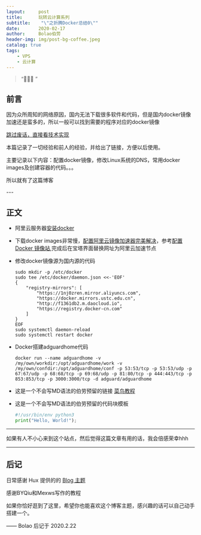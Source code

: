 ```yaml
---
layout:     post
title:      玩转云计算系列
subtitle:    "\"之折腾Docker总结0\""
date:       2020-02-17
author:     Bolao伯劳
header-img: img/post-bg-coffee.jpeg
catalog: true
tags:
    - VPS
    - 云计算
---
```


> “🙉🙉🙉 ”


## 前言

因为众所周知的网络原因，国内无法下载很多软件和代码，但是国内docker镜像加速还是蛮多的，所以一般可以找到需要的程序对应的docker镜像

[跳过废话，直接看技术实现 ](#build) 

本篇记录了一切经验和前人的经验，并给出了链接，方便以后使用。

主要记录以下内容：配置docker镜像，修改Linux系统的DNS，常用docker images及创建容器的代码。。。

所以就有了这篇博客

<p id = "build"></p>
---

## 正文

+ 阿里云服务器[安装docker](https://yq.aliyun.com/articles/110806?spm=5176.8351553.0.0.3f491991aRC9Xu)

+ 下载docker images非常慢，[配置阿里云镜像加速器完美解决](https://blog.csdn.net/niukaoying6674/article/details/87788282)，参考[配置 Docker 镜像站](https://www.daocloud.io/mirror#accelerator-doc),完成后在宝塔界面替换网址为阿里云加速节点

+ 修改docker镜像源为国内源的代码

    ```
    sudo mkdir -p /etc/docker
    sudo tee /etc/docker/daemon.json <<-'EOF'
    {
        "registry-mirrors": [
            "https://1nj0zren.mirror.aliyuncs.com",
            "https://docker.mirrors.ustc.edu.cn",
            "http://f1361db2.m.daocloud.io",
            "https://registry.docker-cn.com"
        ]
    }
    EOF
    sudo systemctl daemon-reload
    sudo systemctl restart docker
    ```
    
+ Docker搭建adguardhome代码

    ```
    docker run --name adguardhome -v /my/own/workdir:/opt/adguardhome/work -v /my/own/confdir:/opt/adguardhome/conf -p 53:53/tcp -p 53:53/udp -p 67:67/udp -p 68:68/tcp -p 69:68/udp -p 81:80/tcp -p 444:443/tcp -p 853:853/tcp -p 3000:3000/tcp -d adguard/adguardhome
    ```

+ 这是一个不会写MD语法的伯劳预留的链接 [菜鸟教程](https://www.runoob.com)

+ 这是一个不会写MD语法的伯劳预留的代码块模板

    ```python
    #!/usr/bin/env python3
    print("Hello, World!");
    ```



---


如果有人不小心来到这个站点，然后觉得这篇文章有用的话，我会倍感荣幸hhh



---


## 后记

日常感谢 Hux 提供的的 [Blog 主题](https://github.com/Huxpro/huxpro.github.io)

感谢BYQiu和Mexws写作的教程

如果你恰好逛到了这里，希望你也能喜欢这个博客主题，感兴趣的话可以自己动手搭建一个。

—— Bolao 后记于 2020.2.22


